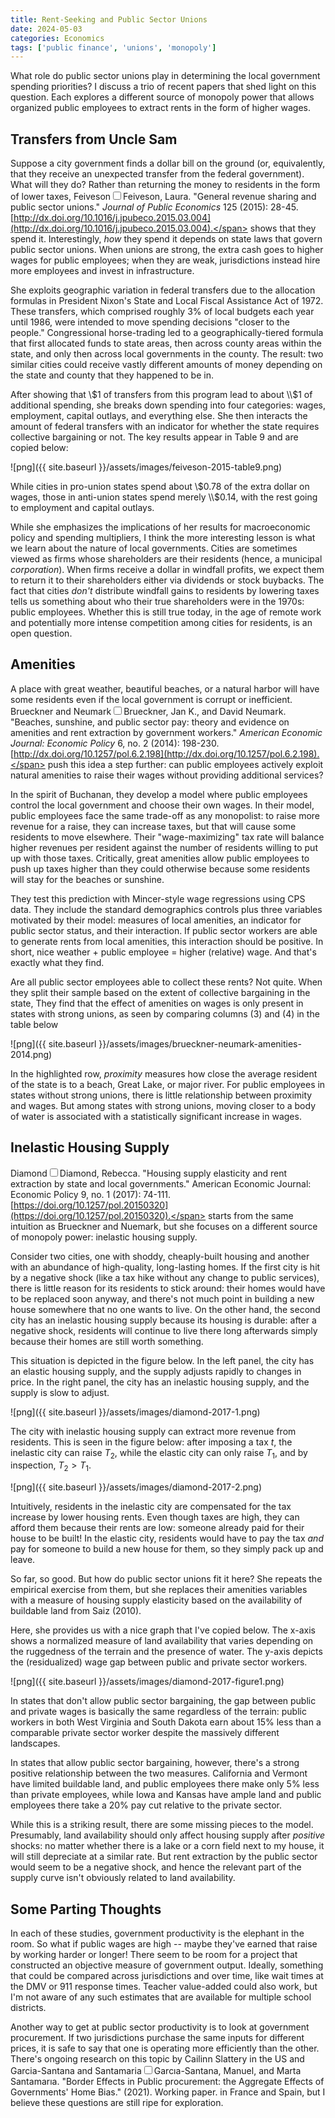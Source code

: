 ```yaml
---
title: Rent-Seeking and Public Sector Unions
date: 2024-05-03
categories: Economics
tags: ['public finance', 'unions', 'monopoly']
---
```


What role do public sector unions play in determining the local government spending priorities? I discuss a trio of recent papers that shed light on this question. Each explores a different source of monopoly power that allows organized public employees to extract rents in the form of higher wages.

## Transfers from Uncle Sam

Suppose a city government finds a dollar bill on the ground (or, equivalently, that they receive an unexpected transfer from the federal government). What will they do? Rather than returning the money to residents in the form of lower taxes, Feiveson<label for="sn-1" class="margin-toggle sidenote-number"></label><input type="checkbox" id="sn-1" class="margin-toggle"/><span class="sidenote">Feiveson, Laura. "General revenue sharing and public sector unions." *Journal of Public Economics* 125 (2015): 28-45. [http://dx.doi.org/10.1016/j.jpubeco.2015.03.004](http://dx.doi.org/10.1016/j.jpubeco.2015.03.004).</span> shows that they spend it. Interestingly, *how* they spend it depends on state laws that govern public sector unions. When unions are strong, the extra cash goes to higher wages for public employees; when they are weak, jurisdictions instead hire more employees and invest in infrastructure.

She exploits geographic variation in federal transfers due to the allocation formulas in President Nixon's State and Local Fiscal Assistance Act of 1972. These transfers, which comprised roughly 3% of local budgets each year until 1986, were intended to move spending decisions "closer to the people." Congressional horse-trading led to a geographically-tiered formula that first allocated funds to state areas, then across county areas within the state, and only then across local governments in the county. The result: two similar cities could receive vastly different amounts of money depending on the state and county that they happened to be in.

After showing that \\$1 of transfers from this program lead to about \\$1 of additional spending, she breaks down spending into four categories: wages, employment, capital outlays, and everything else. She then interacts the amount of federal transfers with an indicator for whether the state requires collective bargaining or not. The key results appear in Table 9 and are copied below:

![png]({{ site.baseurl }}/assets/images/feiveson-2015-table9.png)

While cities in pro-union states spend about \\$0.78 of the extra dollar on wages, those in anti-union states spend merely \\$0.14, with the rest going to employment and capital outlays.

While she emphasizes the implications of her results for macroeconomic policy and spending multipliers, I think the more interesting lesson is what we learn about the nature of local governments. Cities are sometimes viewed as firms whose shareholders are their residents (hence, a municipal *corporation*). When firms receive a dollar in windfall profits, we expect them to return it to their shareholders either via dividends or stock buybacks. The fact that cities *don't* distribute windfall gains to residents by lowering taxes tells us something about who their true shareholders were in the 1970s: public employees. Whether this is still true today, in the age of remote work and potentially more intense competition among cities for residents, is an open question.

## Amenities

A place with great weather, beautiful beaches, or a natural harbor will have some residents even if the local government is corrupt or inefficient. Brueckner and Neumark<label for="sn-2" class="margin-toggle sidenote-number"></label><input type="checkbox" id="sn-2" class="margin-toggle"/><span class="sidenote">Brueckner, Jan K., and David Neumark. "Beaches, sunshine, and public sector pay: theory and evidence on amenities and rent extraction by government workers." *American Economic Journal: Economic Policy* 6, no. 2 (2014): 198-230. [http://dx.doi.org/10.1257/pol.6.2.198](http://dx.doi.org/10.1257/pol.6.2.198).</span> push this idea a step further: can public employees actively exploit natural amenities to raise their wages without providing additional services?

In the spirit of Buchanan, they develop a model where public employees control the local government and choose their own wages. In their model, public employees face the same trade-off as any monopolist: to raise more revenue for a raise, they can increase taxes, but that will cause some residents to move elsewhere. Their "wage-maximizing" tax rate will balance higher revenues per resident against the number of residents willing to put up with those taxes. Critically, great amenities allow public employees to push up taxes higher than they could otherwise because some residents will stay for the beaches or sunshine.

They test this prediction with Mincer-style wage regressions using CPS data. They include the standard demographics controls plus three variables motivated by their model: measures of local amenities, an indicator for public sector status, and their interaction. If public sector workers are able to generate rents from local amenities, this interaction should be positive. In short, nice weather + public employee = higher (relative) wage. And that's exactly what they find.

Are all public sector employees able to collect these rents? Not quite. When they split their sample based on the extent of collective bargaining in the state, They find that the effect of amenities on wages is only present in states with strong unions, as seen by comparing columns (3) and (4) in the table below

![png]({{ site.baseurl }}/assets/images/brueckner-neumark-amenities-2014.png)

In the highlighted row, *proximity* measures how close the average resident of the state is to a beach, Great Lake, or major river. For public employees in states without strong unions, there is little relationship between proximity and wages. But among states with strong unions, moving closer to a body of water is associated with a statistically significant increase in wages.

## Inelastic Housing Supply

Diamond<label for="sn-3" class="margin-toggle sidenote-number"></label><input type="checkbox" id="sn-3" class="margin-toggle"/><span class="sidenote">Diamond, Rebecca. "Housing supply elasticity and rent extraction by state and local governments." American Economic Journal: Economic Policy 9, no. 1 (2017): 74-111. [https://doi.org/10.1257/pol.20150320](https://doi.org/10.1257/pol.20150320).</span> starts from the same intuition as Brueckner and Nuemark, but she focuses on a different source of monopoly power: inelastic housing supply. 

Consider two cities, one with shoddy, cheaply-built housing and another with an abundance of high-quality, long-lasting homes. If the first city is hit by a negative shock (like a tax hike without any change to public services), there is little reason for its residents to stick around: their homes would have to be replaced soon anyway, and there's not much point in building a new house somewhere that no one wants to live. On the other hand, the second city has an inelastic housing supply because its housing is durable: after a negative shock, residents will continue to live there long afterwards simply because their homes are still worth something.

This situation is depicted in the figure below. In the left panel, the city has an elastic housing supply, and the supply adjusts rapidly to changes in price. In the right panel, the city has an inelastic housing supply, and the supply is slow to adjust.

![png]({{ site.baseurl }}/assets/images/diamond-2017-1.png)

The city with inelastic housing supply can extract more revenue from residents. This is seen in the figure below: after imposing a tax $t$, the inelastic city can raise $T_2$, while the elastic city can only raise $T_1$, and by inspection, $T_2 > T_1$.

![png]({{ site.baseurl }}/assets/images/diamond-2017-2.png)

Intuitively, residents in the inelastic city are compensated for the tax increase by lower housing rents. Even though taxes are high, they can afford them because their rents are low: someone already paid for their house to be built! In the elastic city, residents would have to pay the tax *and* pay for someone to build a new house for them, so they simply pack up and leave.

So far, so good. But how do public sector unions fit it here? She repeats the empirical exercise from them, but she replaces their amenities variables with a measure of housing supply elasticity based on the availability of buildable land from Saiz (2010).

Here, she provides us with a nice graph that I've copied below. The x-axis shows a normalized measure of land availability that varies depending on the ruggedness of the terrain and the presence of water. The y-axis depicts the (residualized) wage gap between public and private sector workers.

![png]({{ site.baseurl }}/assets/images/diamond-2017-figure1.png)

In states that don't allow public sector bargaining, the gap between public and private wages is basically the same regardless of the terrain: public workers in both West Virginia and South Dakota earn about 15% less than a comparable private sector worker despite the massively different landscapes.

In states that allow public sector bargaining, however, there's a strong positive relationship between the two measures. California and Vermont have limited buildable land, and public employees there make only 5% less than private employees, while Iowa and Kansas have ample land and public employees there take a 20% pay cut relative to the private sector.

While this is a striking result, there are some missing pieces to the model. Presumably, land availability should only affect housing supply after *positive* shocks: no matter whether there is a lake or a corn field next to my house, it will still depreciate at a similar rate. But rent extraction by the public sector would seem to be a negative shock, and hence the relevant part of the supply curve isn't obviously related to land availability.

## Some Parting Thoughts

In each of these studies, government productivity is the elephant in the room. So what if public wages are high -- maybe they've earned that raise by working harder or longer! There seem to be room for a project that constructed an objective measure of government output. Ideally, something that could be compared across jurisdictions and over time, like wait times at the DMV or 911 response times. Teacher value-added could also work, but I'm not aware of any such estimates that are available for multiple school districts.

Another way to get at public sector productivity is to look at government procurement. If two jurisdictions purchase the same inputs for different prices, it is safe to say that one is operating more efficiently than the other. There's ongoing research on this topic by Cailinn Slattery in the US and Garcia-Santana and Santamaria<label for="sn-4" class="margin-toggle sidenote-number"></label><input type="checkbox" id="sn-4" class="margin-toggle"/><span class="sidenote">Garcıa-Santana, Manuel, and Marta Santamarıa. "Border Effects in Public procurement: the Aggregate Effects of Governments' Home Bias." (2021). Working paper.</span> in France and Spain, but I believe these questions are still ripe for exploration.

